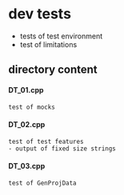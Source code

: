 # dev tests
-   tests of test environment
-   test of limitations

## directory content

#### DT_01.cpp
```
test of mocks
```

#### DT_02.cpp
```
test of test features
- output of fixed size strings
```

#### DT_03.cpp
```
test of GenProjData
```
